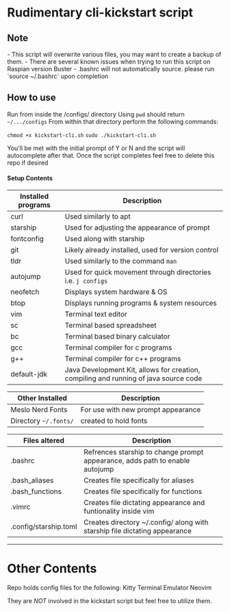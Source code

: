 <h1> Rudimentary cli-kickstart script </h1>
<h2> Note </h2>
- This script will overwrite various files, you may want to create a backup of them.
- There are several known issues when trying to run this script on Raspian version Buster
- .bashrc will not automatically source. please run `source ~/.bashrc` upon completion

## How to use ##
Run from inside the /configs/ directory 
Using `pwd` should return `~/.../configs`
From within that directory perform the following commands:

`chmod +x kickstart-cli.sh`
`sudo ./kickstart-cli.sh`

You'll be met with the initial prompt of Y or N and the script will autocomplete after that.
Once the script completes feel free to delete this repo if desired

#### Setup Contents ####

| Installed programs | Description |
|--------------------|-------------|
| curl | Used similarly to apt |
| starship | Used for adjusting the appearance of prompt |
| fontconfig | Used along with starship |
| git | Likely already installed, used for version control |
| tldr | Used similarly to the command `man` | 
| autojump | Used for quick movement through directories i.e. `j configs` |
| neofetch | Displays system hardware & OS |
| btop | Displays running programs & system resources |
| vim | Terminal text editor |
| sc | Terminal based spreadsheet |
| bc | Terminal based binary calculator |
| gcc | Terminal compiler for c programs |
| g++ | Terminal compiler for c++ programs |
| default-jdk | Java Development Kit, allows for creation, compiling and running of java source code |

| Other Installed | Description |
|-----------------|-------------|
| Meslo Nerd Fonts | For use with new prompt appearance |
| Directory `~/.fonts/` | created to hold fonts |

| Files altered | Description |
|---------------|-------------|
| .bashrc | Refrences starship to change prompt appearance, adds path to enable autojump |
| .bash_aliases	| Creates file specifically for aliases |
| .bash_functions | Creates file specifically for functions |
| .vimrc | Creates file dictating appearance and funtionality inside vim |
| .config/starship.toml | Creates directory ~/.config/ along with starship file dictating appearance |

---

<h1> Other Contents </h1>

Repo holds config files for the following:
Kitty Terminal Emulator
Neovim

They are *NOT* involved in the kickstart script but feel free to utilize them.
